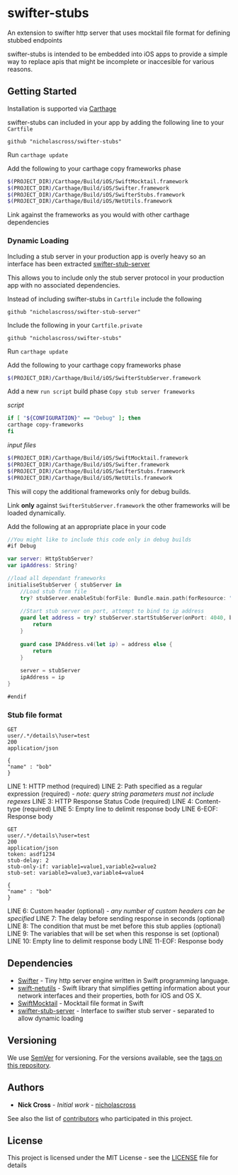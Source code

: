 # swifter-stubs
An extension to swifter http server that uses mocktail file format for defining stubbed endpoints

swifter-stubs is intended to be embedded into iOS apps to provide a simple way to replace apis that might be incomplete or inaccesible for various reasons.

## Getting Started

Installation is supported via [Carthage](https://github.com/Carthage/Carthage)

swifter-stubs can included in your app by adding the following line to your `Cartfile`

```
github "nicholascross/swifter-stubs"
```

Run `carthage update`

Add the following to your carthage copy frameworks phase

```bash
$(PROJECT_DIR)/Carthage/Build/iOS/SwiftMocktail.framework
$(PROJECT_DIR)/Carthage/Build/iOS/Swifter.framework
$(PROJECT_DIR)/Carthage/Build/iOS/SwifterStubs.framework
$(PROJECT_DIR)/Carthage/Build/iOS/NetUtils.framework
```

Link against the frameworks as you would with other carthage dependencies

### Dynamic Loading

Including a stub server in your production app is overly heavy so an interface has been extracted [swifter-stub-server](https://github.com/nicholascross/swifter-stub-server)

This allows you to include only the stub server protocol in your production app with no associated dependencies.

Instead of including swifter-stubs in `Cartfile` include the following

```
github "nicholascross/swifter-stub-server"
```

Include the following in your `Cartfile.private`

```
github "nicholascross/swifter-stubs"
```

Run `carthage update`

Add the following to your carthage copy frameworks phase

```bash
$(PROJECT_DIR)/Carthage/Build/iOS/SwifterStubServer.framework
```

Add a new `run script` build phase `Copy stub server frameworks`

*script*
```bash
if [ "${CONFIGURATION}" == "Debug" ]; then
carthage copy-frameworks
fi
```

*input files*
```bash
$(PROJECT_DIR)/Carthage/Build/iOS/SwiftMocktail.framework
$(PROJECT_DIR)/Carthage/Build/iOS/Swifter.framework
$(PROJECT_DIR)/Carthage/Build/iOS/SwifterStubs.framework
$(PROJECT_DIR)/Carthage/Build/iOS/NetUtils.framework
```
This will copy the additional frameworks only for debug builds.

Link **only** against `SwifterStubServer.framework` the other frameworks will be loaded dynamically.

Add the following at an appropriate place in your code

```swift
//You might like to include this code only in debug builds
#if Debug

var server: HttpStubServer?
var ipAddress: String?

//load all dependant frameworks
initialiseStubServer { stubServer in
    //Load stub from file
    try? stubServer.enableStub(forFile: Bundle.main.path(forResource: "example", ofType: "tail")!)
    
    //Start stub server on port, attempt to bind to ip address
    guard let address = try? stubServer.startStubServer(onPort: 4040, boundTo: .automatic) else {
        return
    }
    
    guard case IPAddress.v4(let ip) = address else {
        return
    }
    
    server = stubServer
    ipAddress = ip
}

#endif
```

### Stub file format

```
GET
user/.*/details\?user=test
200
application/json

{
"name" : "bob"
}
```

LINE 1: HTTP method (required)
LINE 2: Path specified as a regular expression (required) - *note: query string parameters must not include regexes*
LINE 3: HTTP Response Status Code (required)
LINE 4: Content-type (required)
LINE 5: Empty line to delimit response body
LINE 6-EOF: Response body

```
GET
user/.*/details\?user=test
200
application/json
token: asdf1234
stub-delay: 2
stub-only-if: variable1=value1,variable2=value2
stub-set: variable3=value3,variable4=value4

{
"name" : "bob"
}
```

LINE 6: Custom header (optional) - *any number of custom headers can be specified*
LINE 7: The delay before sending response in seconds (optional)
LINE 8: The condition that must be met before this stub applies (optional)
LINE 9: The variables that will be set when this response is set (optional)
LINE 10: Empty line to delimit response body
LINE 11-EOF: Response body

## Dependencies

* [Swifter](https://github.com/httpswift/swifter) - Tiny http server engine written in Swift programming language.
* [swift-netutils](https://github.com/svdo/swift-netutils) - Swift library that simplifies getting information about your network interfaces and their properties, both for iOS and OS X.
* [SwiftMocktail](https://github.com/nicholascross/SwiftMocktail) - Mocktail file format in Swift
* [swifter-stub-server](https://github.com/nicholascross/swifter-stub-server) - Interface to swifter stub server - separated to allow dynamic loading

## Versioning

We use [SemVer](http://semver.org/) for versioning. For the versions available, see the [tags on this repository](https://github.com/nicholascross/swifter-stubs/tags). 

## Authors

* **Nick Cross** - *Initial work* - [nicholascross](https://github.com/nicholascross)

See also the list of [contributors](https://github.com/nicholascross/swifter-stubs/graphs/contributors) who participated in this project.

## License

This project is licensed under the MIT License - see the [LICENSE](LICENSE) file for details
